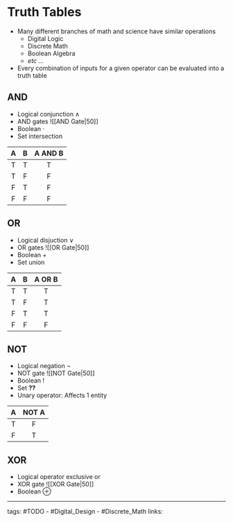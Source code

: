# Truth Tables
- Many different branches of math and science have similar operations
	- Digital Logic
	- Discrete Math
	- Boolean Algebra
	- *etc $...$*
- Every combination of inputs for a given operator can be evaluated into a truth table


## AND
- Logical conjunction $\land$
- AND gates ![[AND Gate|50]]
- Boolean $\cdot$
- Set intersection

|  A  |  B  |  A AND B  |
|:---:|:---:|:---:|
|  T  |  T  |  T  |
|  T  |  F  |  F  |
|  F  |  T  |  F  |
|  F  |  F  |  F  |

## OR
- Logical disjuction $\lor$
- OR gates ![[OR Gate|50]]
- Boolean $+$
- Set union

|  A  |  B  |  A OR B  |
|:---:|:---:|:---:|
|  T  |  T  |  T  |
|  T  |  F  |  T  |
|  F  |  T  |  T  |
|  F  |  F  |  F  |

## NOT
- Logical negation $\neg$
- NOT gate ![[NOT Gate|50]]
- Boolean $!$
- Set **??**
- Unary operator: Affects 1 entity

|  A  |  NOT A  |
|:---:|:---:|
|  T  |  F  |
|  F  |  T  |

## XOR
- Logical operator exclusive or
- XOR gate ![[XOR Gate|50]]
- Boolean $\oplus$

---
tags: #TODO - #Digital_Design - #Discrete_Math 
links: